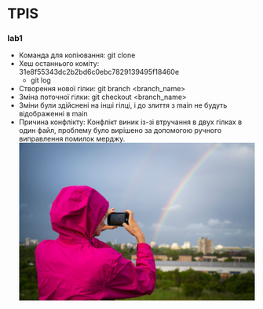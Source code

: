 # TPIS
### lab1
- Команда для копіювання: git clone
- Хеш останнього коміту: 31e8f55343dc2b2bd6c0ebc7829139495f18460e 
    - git log
- Створення нової гілки: git branch <branch_name>
- Зміна поточної гілки: git checkout <branch_name>
- Зміни були здійснені на інші гілці, і до злиття з main не будуть відображенні в main
- Причина конфлікту: Конфлікт виник із-зі втручання в двух гілках  в один файл, проблему було вирішено за допомогою ручного виправлення помилок мерджу.
![GitHub Logo](1.jpeg)
